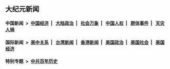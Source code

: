 ## 大纪元新闻

#### 中国新闻 &nbsp;>&nbsp; [中国经济](indexes/ncid283/README.md?01102045) &nbsp;| &nbsp; [大陆政治](indexes/ncid277/README.md?01102045) &nbsp;| &nbsp; [社会万象](indexes/ncid282/README.md?01102045) &nbsp;| &nbsp; [中国人权](indexes/ncid278/README.md?01102045) &nbsp;| &nbsp; [群体事件](indexes/ncid279/README.md?01102045) &nbsp;| &nbsp; [天灾人祸](indexes/ncid280/README.md?01102045)

#### 国际新闻 &nbsp;>&nbsp; [美中关系](indexes/nf1412576/README.md?01102045) &nbsp;| &nbsp; [台湾新闻](indexes/ncid1349361/README.md?01102045) &nbsp;| &nbsp; [香港新闻](indexes/ncid1349362/README.md?01102045) &nbsp;| &nbsp; [美国政治](indexes/ncid1078159/README.md?01102045) &nbsp;| &nbsp; [美国社会](indexes/ncid1078160/README.md?01102045) &nbsp;| &nbsp; [美国经济](indexes/ncid1078158/README.md?01102045)

#### 特别专题 &nbsp;>&nbsp; [中共百年历史](https://github.com/epoch-news/epoch-special/blob/master/README.md?01102045)  
